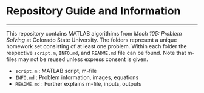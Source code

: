 # Repository Guide and Information
---
This repository contains MATLAB algorithims from *Mech 105: Problem Solving* at Colorado State University. The folders represent a unique homework set consisting of at least one problem. Within each folder the respective `script.m`, `INFO.md`, and `README.md` file can be found. Note that m-files may not be reused unless express consent is given.

- `script.m` : MATLAB script, m-file
- `INFO.md` : Problem information, images, equations
- `README.md` : Further explains m-file, inputs, outputs
